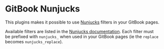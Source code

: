 # GitBook Nunjucks

This plugins makes it possible to use [Nunjucks](https://mozilla.github.io/nunjucks/) filters in your GitBook pages.

Available filters are listed in the [Nunjucks documentation](https://mozilla.github.io/nunjucks/templating.html#builtin-filters).
Each filter must be prefixed with `nunjucks_` when used in your GitBook pages (ie the `replace` becomes `nunjucks_replace`).
